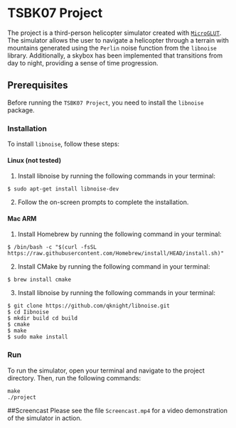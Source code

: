 # TSBK07 Project

The project is a third-person helicopter simulator created with [`MicroGLUT`](https://computer-graphics.se/packages/microglut.html). The simulator allows the user to navigate a helicopter through a terrain with mountains generated using the `Perlin` noise function from the `libnoise` library. Additionally, a skybox has been implemented that transitions from day to night, providing a sense of time progression.

## Prerequisites

Before running the `TSBK07 Project`, you need to install the `libnoise` package.

### Installation

To install `libnoise`, follow these steps:

#### Linux (not tested)

1. Install libnoise by running the following commands in your terminal: 
```shell
$ sudo apt-get install libnoise-dev
```
2. Follow the on-screen prompts to complete the installation.


#### Mac ARM
1. Install Homebrew by running the following command in your terminal:
```shell
$ /bin/bash -c "$(curl -fsSL https://raw.githubusercontent.com/Homebrew/install/HEAD/install.sh)"
```

2. Install CMake by running the following command in your terminal:
```shell
$ brew install cmake
```

3. Install libnoise by running the following commands in your terminal:
```shell
$ git clone https://github.com/qknight/libnoise.git
$ cd Iibnoise
$ mkdir build cd build
$ cmake
$ make
$ sudo make install
```

### Run
To run the simulator, open your terminal and navigate to the project directory. Then, run the following commands:
```shell
make
./project
```

##Screencast
Please see the file  `Screencast.mp4` for a video demonstration of the simulator in action.